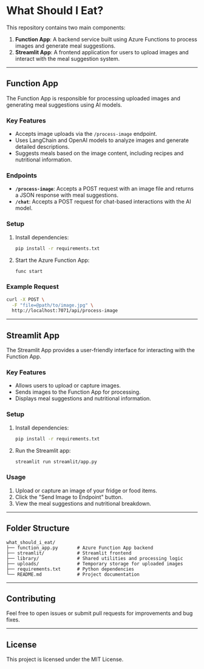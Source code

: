  # What Should I Eat?

This repository contains two main components:

1. **Function App**: A backend service built using Azure Functions to process images and generate meal suggestions.
2. **Streamlit App**: A frontend application for users to upload images and interact with the meal suggestion system.

---

## Function App

The Function App is responsible for processing uploaded images and generating meal suggestions using AI models.

### Key Features
- Accepts image uploads via the `/process-image` endpoint.
- Uses LangChain and OpenAI models to analyze images and generate detailed descriptions.
- Suggests meals based on the image content, including recipes and nutritional information.

### Endpoints
- **`/process-image`**: Accepts a POST request with an image file and returns a JSON response with meal suggestions.
- **`/chat`**: Accepts a POST request for chat-based interactions with the AI model.

### Setup
1. Install dependencies:
   ```bash
   pip install -r requirements.txt
   ```
2. Start the Azure Function App:
   ```bash
   func start
   ```

### Example Request
```bash
curl -X POST \
  -F "file=@path/to/image.jpg" \
  http://localhost:7071/api/process-image
```

---

## Streamlit App

The Streamlit App provides a user-friendly interface for interacting with the Function App.

### Key Features
- Allows users to upload or capture images.
- Sends images to the Function App for processing.
- Displays meal suggestions and nutritional information.

### Setup
1. Install dependencies:
   ```bash
   pip install -r requirements.txt
   ```
2. Run the Streamlit app:
   ```bash
   streamlit run streamlit/app.py
   ```

### Usage
1. Upload or capture an image of your fridge or food items.
2. Click the "Send Image to Endpoint" button.
3. View the meal suggestions and nutritional breakdown.

---

## Folder Structure
```
what_should_i_eat/
├── function_app.py       # Azure Function App backend
├── streamlit/            # Streamlit frontend
├── library/              # Shared utilities and processing logic
├── uploads/              # Temporary storage for uploaded images
├── requirements.txt      # Python dependencies
└── README.md             # Project documentation
```

---

## Contributing
Feel free to open issues or submit pull requests for improvements and bug fixes.

---

## License
This project is licensed under the MIT License.